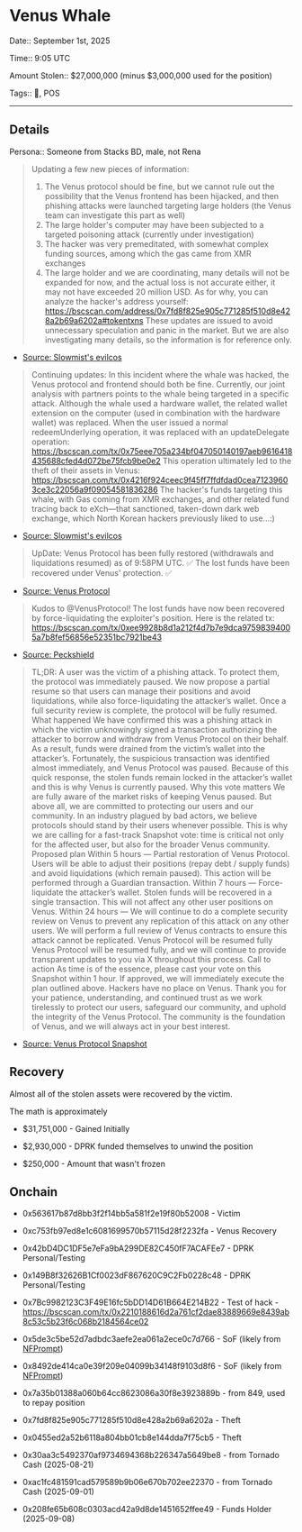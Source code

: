 # Venus Whale

Date:: September 1st, 2025

Time:: 9:05 UTC

Amount Stolen:: $27,000,000 (minus $3,000,000 used for the position)

Tags:: 🔑, POS

---

## Details

Persona:: Someone from Stacks BD, male, not Rena


> Updating a few new pieces of information:
> 1. The Venus protocol should be fine, but we cannot rule out the possibility that the Venus frontend has been hijacked, and then phishing attacks were launched targeting large holders (the Venus team can investigate this part as well)
> 2. The large holder's computer may have been subjected to a targeted poisoning attack (currently under investigation)
> 3. The hacker was very premeditated, with somewhat complex funding sources, among which the gas came from XMR exchanges
> 4. The large holder and we are coordinating, many details will not be expanded for now, and the actual loss is not accurate either, it may not have exceeded 20 million USD. As for why, you can analyze the hacker's address yourself:
> https://bscscan.com/address/0x7fd8f825e905c771285f510d8e428a2b69a6202a#tokentxns
> These updates are issued to avoid unnecessary speculation and panic in the market. But we are also investigating many details, so the information is for reference only.

- [Source: Slowmist's evilcos](https://x.com/evilcos/status/1962823780298101111)



> Continuing updates: In this incident where the whale was hacked, the Venus protocol and frontend should both be fine. 
> Currently, our joint analysis with partners points to the whale being targeted in a specific attack. 
> Although the whale used a hardware wallet, the related wallet extension on the computer (used in combination with the hardware wallet) was replaced. 
> When the user issued a normal redeemUnderlying operation, it was replaced with an updateDelegate operation:
> https://bscscan.com/tx/0x75eee705a234bf047050140197aeb9616418435688cfed4d072be75fcb9be0e2
> This operation ultimately led to the theft of their assets in Venus:
> https://bscscan.com/tx/0x4216f924ceec9f45ff7ffdfdad0cea71239603ce3c22056a9f09054581836286
> The hacker's funds targeting this whale, with Gas coming from XMR exchanges, and other related fund tracing back to eXch—that sanctioned, taken-down dark web exchange, which North Korean hackers previously liked to use...:)

- [Source: Slowmist's evilcos](https://x.com/evilcos/status/1962834677871583256)



> UpDate: Venus Protocol has been fully restored (withdrawals and liquidations resumed) as of 9:58PM UTC. ✅
> The lost funds have been recovered under Venus' protection. ✅

- [Source: Venus Protocol](https://x.com/VenusProtocol/status/1963017766098907282)



> Kudos to @VenusProtocol! The lost funds have now been recovered by force-liquidating the exploiter's position.
> Here is the related tx: 
> https://bscscan.com/tx/0xee9928b8d1a212f4d7b7e9dca97598394005a7b8fef56856e52351bc7921be43

- [Source: Peckshield](https://x.com/peckshield/status/1963031758347370608)



> TL;DR: A user was the victim of a phishing attack. To protect them, the protocol was immediately paused. We now propose a partial resume so that users can manage their positions and avoid liquidations, while also force-liquidating the attacker’s wallet. Once a full security review is complete, the protocol will be fully resumed.
> What happened
> We have confirmed this was a phishing attack in which the victim unknowingly signed a transaction authorizing the attacker to borrow and withdraw from Venus Protocol on their behalf. As a result, funds were drained from the victim’s wallet into the attacker’s.
> Fortunately, the suspicious transaction was identified almost immediately, and Venus Protocol was paused. Because of this quick response, the stolen funds remain locked in the attacker’s wallet and this is why Venus is currently paused.
> Why this vote matters
> We are fully aware of the market risks of keeping Venus paused. But above all, we are committed to protecting our users and our community. In an industry plagued by bad actors, we believe protocols should stand by their users whenever possible.
> This is why we are calling for a fast-track Snapshot vote: time is critical not only for the affected user, but also for the broader Venus community.
> Proposed plan
> Within 5 hours — Partial restoration of Venus Protocol.
> Users will be able to adjust their positions (repay debt / supply funds) and avoid liquidations (which remain paused).
> This action will be performed through a Guardian transaction.
> Within 7 hours — Force-liquidate the attacker’s wallet.
> Stolen funds will be recovered in a single transaction.
> This will not affect any other user positions on Venus.
> Within 24 hours — We will continue to do a complete security review on Venus to prevent any replication of this attack on any other users.
> We will perform a full review of Venus contracts to ensure this attack cannot be replicated.
> Venus Protocol will be resumed fully
> Venus Protocol will be resumed fully, and we will continue to provide transparent updates to you via X throughout this process.
> Call to action
> As time is of the essence, please cast your vote on this Snapshot within 1 hour. If approved, we will immediately execute the plan outlined above.
> Hackers have no place on Venus. Thank you for your patience, understanding, and continued trust as we work tirelessly to protect our users, safeguard our community, and uphold the integrity of the Venus Protocol. The community is the foundation of Venus, and we will always act in your best interest.

- [Source: Venus Protocol Snapshot](https://snapshot.box/#/s:venus-xvs.eth/proposal/0x140da3dcb6dc711429700443d3b9f1def51eaae3b791f8b774664676f418a132)



## Recovery

Almost all of the stolen assets were recovered by the victim.

The math is approximately 

- $31,751,000 - Gained Initially

-  $2,930,000 - DPRK funded themselves to unwind the position

-    $250,000 - Amount that wasn't frozen



## Onchain

- 0x563617b87d8bb3f2f14bb5a581f2e19f80b52008 - Victim

- 0xc753fb97ed8e1c6081699570b57115d28f2232fa - Venus Recovery

- 0x42bD4DC1DF5e7eFa9bA299DE82C450fF7ACAFEe7 - DPRK Personal/Testing

- 0x149B8f32626B1Cf0023dF867620C9C2Fb0228c48 - DPRK Personal/Testing

- 0x7Bc9982123C3F49E16fc5bDD14D61B664E214B22 - Test of hack - https://bscscan.com/tx/0x2210188616d2a761cf2dae83889669e8439ab8c53c5b23f6c068b2184564ce02

- 0x5de3c5be52d7adbdc3aefe2ea061a2ece0c7d766 - SoF (likely from [NFPrompt](./nfprompt.md))

- 0x8492de414ca0e39f209e04099b34148f9103d8f6 - SoF (likely from [NFPrompt](./nfprompt.md))

- 0x7a35b01388a060b64cc8623086a30f8e3923889b - from 849, used to repay position

- 0x7fd8f825e905c771285f510d8e428a2b69a6202a - Theft

- 0x0455ed2a52b6118a804bb01cb8e144dda7f75cb5 - Theft

- 0x30aa3c5492370af9734694368b226347a5649be8 - from Tornado Cash (2025-08-21)
- 0xac1fc481591cad579589b9b06e670b702ee22370 - from Tornado Cash (2025-09-01)

- 0x208fe65b608c0303acd42a9d8de1451652ffee49 - Funds Holder (2025-09-08)






